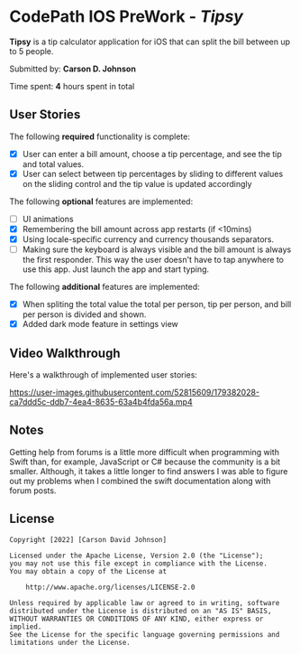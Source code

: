 # CodePath IOS PreWork - *Tipsy*

**Tipsy** is a tip calculator application for iOS that can split the bill between up to 5 people.

Submitted by: **Carson D. Johnson**

Time spent: **4** hours spent in total

## User Stories

The following **required** functionality is complete:

* [X] User can enter a bill amount, choose a tip percentage, and see the tip and total values.
* [X] User can select between tip percentages by sliding to different values on the sliding control and the tip value is updated accordingly

The following **optional** features are implemented:

* [ ] UI animations
* [X] Remembering the bill amount across app restarts (if <10mins)
* [X] Using locale-specific currency and currency thousands separators.
* [ ] Making sure the keyboard is always visible and the bill amount is always the first responder. This way the user doesn't have to tap anywhere to use this app. Just launch the app and start typing.

The following **additional** features are implemented:

- [X] When spliting the total value the total per person, tip per person, and bill per person is divided and shown.
- [X] Added dark mode feature in settings view

## Video Walkthrough

Here's a walkthrough of implemented user stories:

https://user-images.githubusercontent.com/52815609/179382028-ca7ddd5c-ddb7-4ea4-8635-63a4b4fda56a.mp4

## Notes

Getting help from forums is a little more difficult when programming with Swift than, for example, JavaScript or C# because the community is a bit smaller. Although, it takes a little longer to find answers I was able to figure out my problems when I combined the swift documentation along with forum posts.

## License

    Copyright [2022] [Carson David Johnson]

    Licensed under the Apache License, Version 2.0 (the "License");
    you may not use this file except in compliance with the License.
    You may obtain a copy of the License at

        http://www.apache.org/licenses/LICENSE-2.0

    Unless required by applicable law or agreed to in writing, software
    distributed under the License is distributed on an "AS IS" BASIS,
    WITHOUT WARRANTIES OR CONDITIONS OF ANY KIND, either express or implied.
    See the License for the specific language governing permissions and
    limitations under the License.
